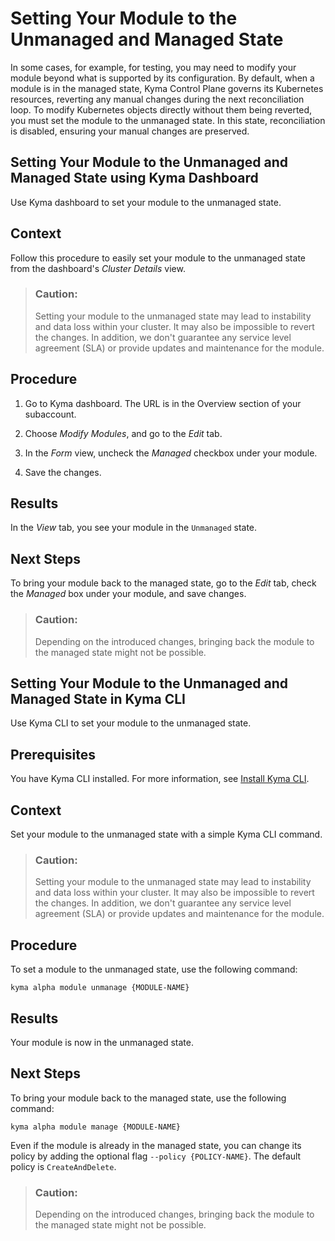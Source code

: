 <!-- loioc07168072c8340ecbb392260cf52c165 -->

# Setting Your Module to the Unmanaged and Managed State

In some cases, for example, for testing, you may need to modify your module beyond what is supported by its configuration. By default, when a module is in the managed state, Kyma Control Plane governs its Kubernetes resources, reverting any manual changes during the next reconciliation loop. To modify Kubernetes objects directly without them being reverted, you must set the module to the unmanaged state. In this state, reconciliation is disabled, ensuring your manual changes are preserved.

<a name="loiod281d803c7d946f4adcc28ee72700119"/>

<!-- loiod281d803c7d946f4adcc28ee72700119 -->

## Setting Your Module to the Unmanaged and Managed State using Kyma Dashboard

Use Kyma dashboard to set your module to the unmanaged state.



## Context

Follow this procedure to easily set your module to the unmanaged state from the dashboard's *Cluster Details* view.

> ### Caution:  
> Setting your module to the unmanaged state may lead to instability and data loss within your cluster. It may also be impossible to revert the changes. In addition, we don't guarantee any service level agreement \(SLA\) or provide updates and maintenance for the module.



## Procedure

1.  Go to Kyma dashboard. The URL is in the Overview section of your subaccount.

2.  Choose *Modify Modules*, and go to the *Edit* tab.

3.  In the *Form* view, uncheck the *Managed* checkbox under your module.

4.  Save the changes.




<a name="loiod281d803c7d946f4adcc28ee72700119__result_s1l_jxn_22c"/>

## Results

In the *View* tab, you see your module in the `Unmanaged` state.



<a name="loiod281d803c7d946f4adcc28ee72700119__postreq_usj_4xn_22c"/>

## Next Steps

To bring your module back to the managed state, go to the *Edit* tab, check the *Managed* box under your module, and save changes.

> ### Caution:  
> Depending on the introduced changes, bringing back the module to the managed state might not be possible.

<a name="loio2a0ba7160e5145688f1b8cc21f89651d"/>

<!-- loio2a0ba7160e5145688f1b8cc21f89651d -->

## Setting Your Module to the Unmanaged and Managed State in Kyma CLI

Use Kyma CLI to set your module to the unmanaged state.



<a name="loio2a0ba7160e5145688f1b8cc21f89651d__prereq_qvz_h3v_v2c"/>

## Prerequisites

You have Kyma CLI installed. For more information, see [Install Kyma CLI](../10-concepts/kyma-cli-292454b.md#loio292454b34bf543afa111dec20d9da434__section_xy1_41f_52c).



## Context

Set your module to the unmanaged state with a simple Kyma CLI command.

> ### Caution:  
> Setting your module to the unmanaged state may lead to instability and data loss within your cluster. It may also be impossible to revert the changes. In addition, we don't guarantee any service level agreement \(SLA\) or provide updates and maintenance for the module.



## Procedure

To set a module to the unmanaged state, use the following command:

```
kyma alpha module unmanage {MODULE-NAME}

```



<a name="loio2a0ba7160e5145688f1b8cc21f89651d__result_i1q_mgk_52c"/>

## Results

Your module is now in the unmanaged state.



<a name="loio2a0ba7160e5145688f1b8cc21f89651d__postreq_scs_tgk_52c"/>

## Next Steps

To bring your module back to the managed state, use the following command:

```
kyma alpha module manage {MODULE-NAME}

```

Even if the module is already in the managed state, you can change its policy by adding the optional flag `--policy {POLICY-NAME}`. The default policy is `CreateAndDelete`.

> ### Caution:  
> Depending on the introduced changes, bringing back the module to the managed state might not be possible.

